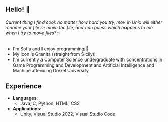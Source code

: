 ## Hello! 👋
###### Current thing I find cool: no matter how hard you try, mov in Unix will either rename your file or move the file, and can guess which happens to me when I try to move files?✨

- I'm Sofia and I enjoy programming 💬
- My icon is Granita (straight from Sicily)!
- I'm currently a Computer Science undergraduate with concentrations in Game Programming and Development and Artificial Intelligence and Machine attending Drexel University
 ## Experience
- **Languages**:
  - Java, C, Python, HTML, CSS
- **Applications**:
  - Unity, Visual Studio 2022, Visual Studio Code
<!--
<div align="center">
  <a href="https://github.com/SofiaOliva">
  <img height="150px" src="https://github-readme-stats.vercel.app/api?username=SofiaOliva&hide_border=false&include_all_commits=false&count_private=true&theme=tokyonight"/>
  <img height="150px" src="https://github-readme-stats.vercel.app/api/top-langs/?username=SofiaOliva&langs_count=10&theme=tokyonight&hide_border=false&include_all_commits=true&layout=compact"/>
</div>

-->
